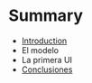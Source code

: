# Summary

* [Introduction](README.md)
* El modelo
* La primera UI
* [Conclusiones](conclusiones.md)

